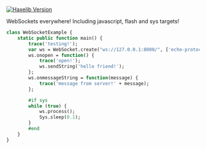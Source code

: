 [![Haxelib Version](https://img.shields.io/github/tag/soywiz/haxe-ws.svg?style=flat&label=haxelib)](http://lib.haxe.org/p/haxe-ws)

WebSockets everywhere! Including javascript, flash and sys targets!

```haxe
class WebSocketExample {
    static public function main() {
        trace('testing!');
        var ws = WebSocket.create("ws://127.0.0.1:8000/", ['echo-protocol'], false);
        ws.onopen = function() {
            trace('open!');
            ws.sendString('hello friend!');
        };
        ws.onmessageString = function(message) {
            trace('message from server!' + message);
        };

        #if sys
        while (true) {
            ws.process();
            Sys.sleep(0.1);
        }
        #end
    }
}
```
